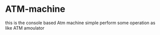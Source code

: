 # ATM-machine
this is the console based Atm machine  simple perform some operation as like ATM amoulator
